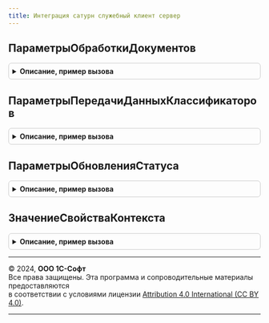 ```yaml
---
title: Интеграция сатурн служебный клиент сервер
---
```



## ПараметрыОбработкиДокументов
<details style="margin: 1em 0; padding: 0.5em; border: 1px solid #ccc; border-radius: 6px;">

<summary style="font-weight: bold; cursor: pointer;">Описание, пример вызова</summary>

```bsl

// Инициализирует структуру передачи данных
//
// Возвращаемое значение:
// 	Структура - Описание:
// * Ссылка - ОпределяемыйТип.ДокументыСАТУРН, СправочникСсылка.СтанцииУправленияЗаказамиСАТУРН - Передаваемый документ
// * ОрганизацияСАТУРН - СправочникСсылка.КлассификаторОрганизацийСАТУРН - Организация
// * ДальнейшееДействие - ПеречислениеСсылка.ДальнейшиеДействияПоВзаимодействиюСАТУРН - Дальнейшее действие
Функция ПараметрыОбработкиДокументов() Экспорт
```

Пример вызова
```bsl
Результат = ИнтеграцияСАТУРНСлужебныйКлиентСервер.ПараметрыОбработкиДокументов() 
```
</details>

## ПараметрыПередачиДанныхКлассификаторов
<details style="margin: 1em 0; padding: 0.5em; border: 1px solid #ccc; border-radius: 6px;">

<summary style="font-weight: bold; cursor: pointer;">Описание, пример вызова</summary>

```bsl

// Инициализирует структуру передачи данных на создание классификаторов
//
// Возвращаемое значение:
// 	Структура - Описание:
// * Ссылка - СправочникСсылка.КлассификаторОрганизацийСАТУРН, СправочникСсылка.КлассификаторПАТСАТУРН, СправочникСсылка.ИмпортируемаяПартияСАТУРН - Передаваемый классификатор
// * ОрганизацияСАТУРН - СправочникСсылка.КлассификаторОрганизацийСАТУРН - Организация
// * ДальнейшееДействие - ПеречислениеСсылка.ДальнейшиеДействияПоВзаимодействиюСАТУРН - Дальнейшее действие
// * ДополнительныеПараметры - Структура
Функция ПараметрыПередачиДанныхКлассификаторов() Экспорт
```

Пример вызова
```bsl
Результат = ИнтеграцияСАТУРНСлужебныйКлиентСервер.ПараметрыПередачиДанныхКлассификаторов() 
```
</details>

## ПараметрыОбновленияСтатуса
<details style="margin: 1em 0; padding: 0.5em; border: 1px solid #ccc; border-radius: 6px;">

<summary style="font-weight: bold; cursor: pointer;">Описание, пример вызова</summary>

```bsl

// Возвращает структуру параметров обновления статуса.
//
// Параметры:
//  ПараметрыОбновленияСтатуса - Неопределено - Параметры обновления статуса
//
// Возвращаемое значение:
//  Структура, Неопределено - Параметры обновления статуса:
// * Статус - ПеречислениеСсылка
// * СтатусОбработки - ПеречислениеСсылка
// * ОперацияКвитанции - ПеречислениеСсылка
// * ПротоколОбмена - СправочникСсылка.САТУРНПрисоединенныеФайлы
// * ПараметрыЗапроса - Структура
// * ИдентификаторСтроки - Неопределено, Строка -
// * ОрганизацияСАТУРН - СправочникСсылка.КлассификаторОрганизацийСАТУРН
Функция ПараметрыОбновленияСтатуса(ПараметрыОбновленияСтатуса = Неопределено) Экспорт
```

Пример вызова
```bsl
Результат = ИнтеграцияСАТУРНСлужебныйКлиентСервер.ПараметрыОбновленияСтатуса(ПараметрыОбновленияСтатуса);
```
</details>

## ЗначениеСвойстваКонтекста
<details style="margin: 1em 0; padding: 0.5em; border: 1px solid #ccc; border-radius: 6px;">

<summary style="font-weight: bold; cursor: pointer;">Описание, пример вызова</summary>

```bsl

// Получает значение свойства переданного констекста
//
// Параметры:
// 	Контекст - ФормаКлиентскогоПриложения - Передаваемый контекст.
// 	ИмяСвойства - Строка - Имя свойства контекста
// Возвращаемое значение:
// 	Произвольный, Неопределено - Значение свойства контекста.
Функция ЗначениеСвойстваКонтекста(Контекст, ИмяСвойства) Экспорт
```

Пример вызова
```bsl
Результат = ИнтеграцияСАТУРНСлужебныйКлиентСервер.ЗначениеСвойстваКонтекста(Контекст, ИмяСвойства) 
```
</details>

---

© 2024, **ООО 1С-Софт**  
Все права защищены. Эта программа и сопроводительные материалы предоставляются  
в соответствии с условиями лицензии [Attribution 4.0 International (CC BY 4.0)](https://creativecommons.org/licenses/by/4.0/legalcode).

---
